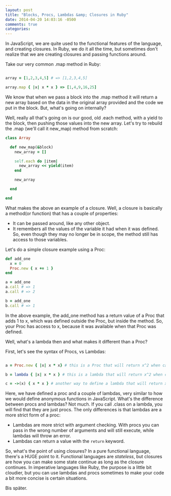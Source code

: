 ```yaml
---
layout: post
title: "Blocks, Procs, Lambdas &amp; Closures in Ruby"
date: 2014-04-20 14:03:16 -0500
comments: true
categories:
---
```


In JavaScript, we are quite used to the functional features of the language, and creating closures. In Ruby, we do it all the time, but sometimes don't realize that we are creating closures and passing functions around.

Take our very common .map method in Ruby:

```ruby

array = [1,2,3,4,5] # => [1,2,3,4,5]

array.map { |x| x * x } => [1,4,9,16,25]

```
We know that when we pass a block into the .map method it will return a new array based on the data in the original array provided and the code we put in the block. But, what's going on internally?

Well, really all that's going on is our good, old .each method, with a yield to the block, then pushing those values into the new array. Let's try to rebuild the .map (we'll call it new_map) method from scratch:

```ruby
class Array

  def new_map(&block)
    new_array = []

    self.each do |item|
      new_array << yield(item)
    end

    new_array

  end

end
```
What makes the above an example of a closure. Well, a closure is basically a method(or function) that has a couple of properties:
- It can be passed around, like any other object.
- It remembers all the values of the variable it had when it was defined. So, even though they may no longer be in scope, the method still has access to those variables.

Let's do a simple closure example using a Proc:

```ruby
def add_one
  x = 0
  Proc.new { x += 1 }
end

a = add_one
a.call # => 1
a.call # => 2

b = add_one
b.call # => 1
```

In the above example, the add_one method has a return value of a Proc that adds 1 to x, which was defined outside the Proc, but inside the method. So, your Proc has access to x, because it was available when that Proc was defined.

Well, what's a lambda then and what makes it different than a Proc?

First, let's see the syntax of Procs, vs Lambdas:

```ruby

a = Proc.new { |x| x * x} # this is a Proc that will return x^2 when called

b = lambda { |x| x * x } # this is a lambda that will return x^2 when called

c = ->(x) { x * x } # another way to define a lambda that will return x^2 when called
```

Here, we have defined a proc and a couple of lambdas, very similar to how we would define anonymous functions in JavaScript. What's the difference between procs and lambdas? Not much. If you call .class on a lambda, you will find that they are just procs. The only differences is that lambdas are a more strict form of a proc:
- Lambdas are more strict with argument checking. With procs you can pass in the wrong number of arguments and will still execute, while lambdas will throw an error.
- Lambdas can return a value with the <code>return</code> keyword.

So, what's the point of using closures? In a pure functional language, there's a HUGE point to it. Functional languages are *stateless*, but closures are how you can make some state continue as long as the closure continues. In imperative languages like Ruby, the purpose is a little bit cloudier, but you can use lambdas and procs sometimes to make your code a bit more concise is certain situations.

Bis später.

